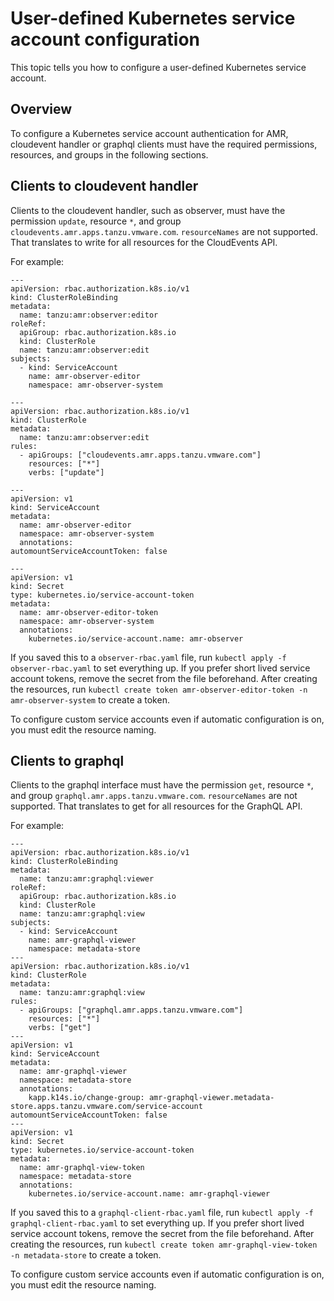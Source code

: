 # User-defined Kubernetes service account configuration

This topic tells you how to configure a user-defined Kubernetes service account.

## <a id="overview"></a>Overview

To configure a Kubernetes service account authentication for AMR, cloudevent handler or graphql clients must have the required permissions, resources, and groups in the following sections.

## <a id="clients-cloudevent"></a>Clients to cloudevent handler

Clients to the cloudevent handler, such as observer, must have the permission `update`, resource `*`, and group `cloudevents.amr.apps.tanzu.vmware.com`. `resourceNames` are not supported. That translates to write for all resources for the CloudEvents API.

For example:

```console
---
apiVersion: rbac.authorization.k8s.io/v1
kind: ClusterRoleBinding
metadata:
  name: tanzu:amr:observer:editor
roleRef:
  apiGroup: rbac.authorization.k8s.io
  kind: ClusterRole
  name: tanzu:amr:observer:edit
subjects:
  - kind: ServiceAccount
    name: amr-observer-editor
    namespace: amr-observer-system

---
apiVersion: rbac.authorization.k8s.io/v1
kind: ClusterRole
metadata:
  name: tanzu:amr:observer:edit
rules:
  - apiGroups: ["cloudevents.amr.apps.tanzu.vmware.com"]
    resources: ["*"]
    verbs: ["update"]

---
apiVersion: v1
kind: ServiceAccount
metadata:
  name: amr-observer-editor
  namespace: amr-observer-system
  annotations:
automountServiceAccountToken: false

---
apiVersion: v1
kind: Secret
type: kubernetes.io/service-account-token
metadata:
  name: amr-observer-editor-token
  namespace: amr-observer-system
  annotations:
    kubernetes.io/service-account.name: amr-observer
```

If you saved this to a `observer-rbac.yaml` file, run `kubectl apply -f observer-rbac.yaml` to set everything up. If you prefer short lived service account tokens, remove the secret from the file beforehand. After creating the resources, run `kubectl create token amr-observer-editor-token -n amr-observer-system` to create a token.

To configure custom service accounts even if automatic configuration is on, you must edit the resource naming.

## <a id="clients-graphql"></a>Clients to graphql

Clients to the graphql interface must have the permission `get`, resource `*`, and group `graphql.amr.apps.tanzu.vmware.com`. `resourceNames` are not supported. That translates to get for all resources for the GraphQL API.

For example:

```console
---
apiVersion: rbac.authorization.k8s.io/v1
kind: ClusterRoleBinding
metadata:
  name: tanzu:amr:graphql:viewer
roleRef:
  apiGroup: rbac.authorization.k8s.io
  kind: ClusterRole
  name: tanzu:amr:graphql:view
subjects:
  - kind: ServiceAccount
    name: amr-graphql-viewer
    namespace: metadata-store
---
apiVersion: rbac.authorization.k8s.io/v1
kind: ClusterRole
metadata:
  name: tanzu:amr:graphql:view
rules:
  - apiGroups: ["graphql.amr.apps.tanzu.vmware.com"]
    resources: ["*"]
    verbs: ["get"]
---
apiVersion: v1
kind: ServiceAccount
metadata:
  name: amr-graphql-viewer
  namespace: metadata-store
  annotations:
    kapp.k14s.io/change-group: amr-graphql-viewer.metadata-store.apps.tanzu.vmware.com/service-account
automountServiceAccountToken: false
---
apiVersion: v1
kind: Secret
type: kubernetes.io/service-account-token
metadata:
  name: amr-graphql-view-token
  namespace: metadata-store
  annotations:
    kubernetes.io/service-account.name: amr-graphql-viewer
```

If you saved this to a `graphql-client-rbac.yaml` file, run `kubectl apply -f graphql-client-rbac.yaml` to set everything up. If you prefer short lived service account tokens, remove the secret from the file beforehand. After creating the resources, run `kubectl create token amr-graphql-view-token -n metadata-store` to create a token.

To configure custom service accounts even if automatic configuration is on, you must edit the resource naming.
